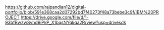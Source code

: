 https://github.com/rajpandian12/digital-portfolio/blob/591e368caa2d07292bd7f40273f48a73bebe3c9f/IBM%20PROJECT
https://drive.google.com/file/d/1-93bfBwzwSvhd9iPkP_X1bqsNYqkqa2R/view?usp=drivesdk

